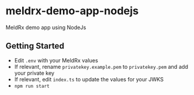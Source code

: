 # meldrx-demo-app-nodejs
MeldRx demo app using NodeJs

## Getting Started
- Edit `.env` with your MeldRx values
- If relevant, rename `privatekey.example.pem` to `privatekey.pem` and add your private key
- If relevant, edit `index.ts` to update the values for your JWKS
- `npm run start`